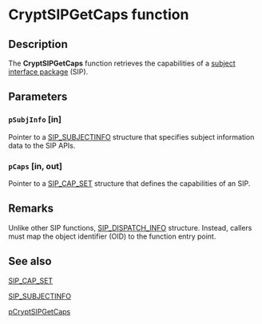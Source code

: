 # CryptSIPGetCaps function

## Description

The **CryptSIPGetCaps** function retrieves the capabilities of a [subject interface package](https://learn.microsoft.com/windows/desktop/SecGloss/s-gly) (SIP).

## Parameters

### `pSubjInfo` [in]

Pointer to a [SIP_SUBJECTINFO](https://learn.microsoft.com/windows/desktop/api/mssip/ns-mssip-sip_subjectinfo) structure that specifies subject information data to the SIP APIs.

### `pCaps` [in, out]

Pointer to a [SIP_CAP_SET](https://learn.microsoft.com/windows/desktop/api/mssip/ns-mssip-sip_cap_set_v2) structure that defines the capabilities of an SIP.

## Remarks

Unlike other SIP functions, [SIP_DISPATCH_INFO](https://learn.microsoft.com/windows/desktop/api/mssip/ns-mssip-sip_dispatch_info) structure. Instead, callers must map the object identifier (OID) to the function entry point.

## See also

[SIP_CAP_SET](https://learn.microsoft.com/windows/desktop/api/mssip/ns-mssip-sip_cap_set_v2)

[SIP_SUBJECTINFO](https://learn.microsoft.com/windows/desktop/api/mssip/ns-mssip-sip_subjectinfo)

[pCryptSIPGetCaps](https://learn.microsoft.com/windows/desktop/api/mssip/nc-mssip-pcryptsipgetcaps)